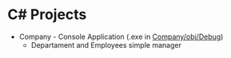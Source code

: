 # C# Projects

* Company - Console Application (.exe in [Company/obj/Debug](https://github.com/isaiasvallejos/csharp/tree/master/Company/Company/obj/Debug))
  * Departament and Employees simple manager
